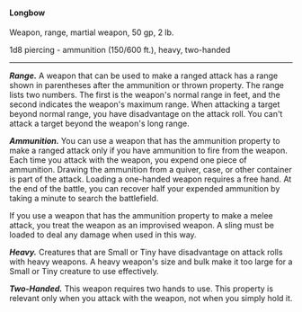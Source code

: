 #### Longbow

Weapon, range, martial weapon, 50 gp, 2 lb.

1d8 piercing  - ammunition (150/600 ft.), heavy, two-handed

---

***Range.*** A weapon that can be used to make a ranged attack has a range shown in parentheses after the ammunition or thrown property. The range lists two numbers. The first is the weapon's normal range in feet, and the second indicates the weapon's maximum range. When attacking a target beyond normal range, you have disadvantage on the attack roll. You can't attack a target beyond the weapon's long range.

***Ammunition.*** You can use a weapon that has the ammunition property to make a ranged attack only if you have ammunition to fire from the weapon. Each time you attack with the weapon, you expend one piece of ammunition. Drawing the ammunition from a quiver, case, or other container is part of the attack. Loading a one-handed weapon requires a free hand. At the end of the battle, you can recover half your expended ammunition by taking a minute to search the battlefield.

If you use a weapon that has the ammunition property to make a melee attack, you treat the weapon as an improvised weapon. A sling must be loaded to deal any damage when used in this way.

***Heavy.*** Creatures that are Small or Tiny have disadvantage on attack rolls with heavy weapons. A heavy weapon's size and bulk make it too large for a Small or Tiny creature to use effectively.

***Two-Handed.*** This weapon requires two hands to use. This property is relevant only when you attack with the weapon, not when you simply hold it.